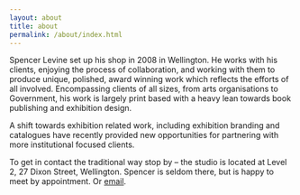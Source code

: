 ```yaml
---
layout: about
title: about
permalink: /about/index.html
---
```


Spencer Levine set up his shop in 2008 in Wellington. He works with his clients, enjoying the process of collaboration, and working with them to produce unique, polished, award winning work which reflects the efforts of all involved. Encompassing clients of all sizes, from arts organisations to Government, his work is largely print based with a heavy lean towards book publishing and exhibition design.

A shift towards exhibition related work, including exhibition branding and catalogues have recently provided new opportunities for partnering with more institutional focused clients.

To get in contact the traditional way stop by – the studio is located at Level 2, 27 Dixon Street, Wellington. Spencer is seldom there, but is happy to meet by appointment. Or [email](mailto:spence@spencerlevine.co.nz).
